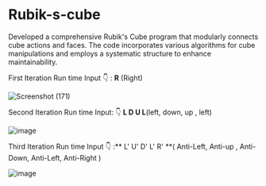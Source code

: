 # Rubik-s-cube
Developed a comprehensive Rubik's Cube program that modularly connects cube actions and faces. The code incorporates various algorithms for cube manipulations and employs a systematic structure to enhance maintainability. 

First Iteration Run time Input 👇 : **R** (Right) 

![Screenshot (171)](https://github.com/Pavansubhash/Rubik-s-cube/assets/109154212/25bfdb65-679f-4fc3-882b-fe1d19b0600f)

Second  Iteration Run time Input: 👇  **L D U L**(left, down, up , left)

![image](https://github.com/Pavansubhash/Rubik-s-cube/assets/109154212/0bfa2ef3-8abb-44b8-b165-92142f542fbb)

Third Iteration Run time Input 👇 :** L' U' D' L' R' **( Anti-Left, Anti-up , Anti-Down, Anti-Left, Anti-Right )

![image](https://github.com/Pavansubhash/Rubik-s-cube/assets/109154212/ef371a52-32ac-4b8f-8a0c-93dac7f8eb6e)
